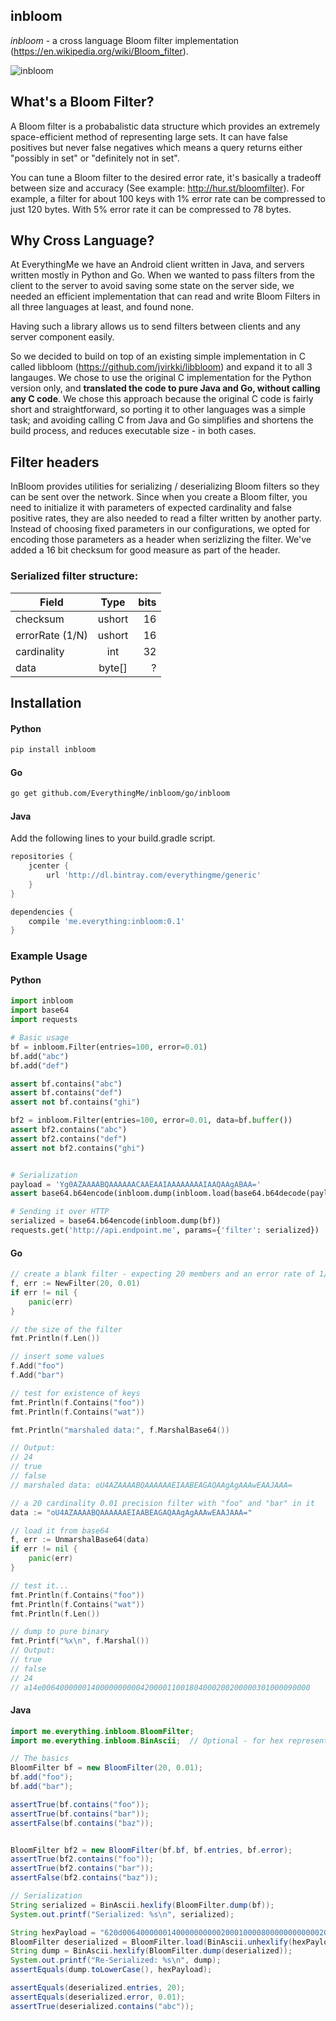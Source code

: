 ## inbloom

_inbloom_ - a cross language Bloom filter implementation (https://en.wikipedia.org/wiki/Bloom_filter).

![inbloom](https://raw.githubusercontent.com/EverythingMe/inbloom/master/inbloom.png)

## What's a Bloom Filter?
A Bloom filter is a probabalistic data structure which provides an extremely space-efficient method of representing large sets.
It can have false positives but never false negatives which means a query returns either "possibly in set" or "definitely not in set".

You can tune a Bloom filter to the desired error rate, it's basically a tradeoff between size and accuracy (See example: http://hur.st/bloomfilter). For example, a filter for about 100 keys with 1% error rate can be compressed to just 120 bytes. With 5% error rate it can be compressed to 78 bytes.

## Why Cross Language?
At EverythingMe we have an Android client written in Java, and servers written mostly in Python and Go. When we wanted to pass filters from the client to the server to avoid saving some state on the server side, we needed an efficient implementation that can read and write Bloom Filters in all three languages at least, and found none.

Having such a library allows us to send filters between clients and any server component easily.

So we decided to build on top of an existing simple implementation in C called libbloom (https://github.com/jvirkki/libbloom) and expand it to all 3 langauges.
We chose to use the original C implementation for the Python version only, and **translated the code to pure Java and Go, without calling any C code**.
We chose this approach because the original C code is fairly short and straightforward, so porting it to other languages was a simple task;
and avoiding calling C from Java and Go simplifies and shortens the build process, and reduces executable size - in both cases.

## Filter headers

InBloom provides utilities for serializing / deserializing Bloom filters so they can be sent over the network.
Since when you create a Bloom filter, you need to initialize it with parameters of expected cardinality and false positive rates,
they are also needed to read a filter written by another party. Instead of choosing fixed parameters in our configurations, we opted for encoding
those parameters as a header when serizlizing the filter. We've added a 16 bit checksum for good measure as part of the header.

### Serialized filter structure:

| Field        | Type            | bits |
| ------------- |:-------------:| -----:|
| checksum      | ushort | 16 |
| errorRate (1/N)| ushort | 16 |
| cardinality   | int     |   32 |
| data          | byte[]  | ? |


## Installation

#### Python
```bash
pip install inbloom
```

#### Go
```bash
go get github.com/EverythingMe/inbloom/go/inbloom
```

#### Java

Add the following lines to your build.gradle script.

```groovy
repositories {
    jcenter {
        url 'http://dl.bintray.com/everythingme/generic'
    }
}

dependencies {
    compile 'me.everything:inbloom:0.1'
}
```

### Example Usage

#### Python
```python
import inbloom
import base64
import requests

# Basic usage
bf = inbloom.Filter(entries=100, error=0.01)
bf.add("abc")
bf.add("def")

assert bf.contains("abc")
assert bf.contains("def")
assert not bf.contains("ghi")

bf2 = inbloom.Filter(entries=100, error=0.01, data=bf.buffer())
assert bf2.contains("abc")
assert bf2.contains("def")
assert not bf2.contains("ghi")


# Serialization
payload = 'Yg0AZAAAABQAAAAAACAAEAAIAAAAAAAAIAAQAAgABAA='
assert base64.b64encode(inbloom.dump(inbloom.load(base64.b64decode(payload)))) == payload

# Sending it over HTTP
serialized = base64.b64encode(inbloom.dump(bf))
requests.get('http://api.endpoint.me', params={'filter': serialized})
```

#### Go
```go
// create a blank filter - expecting 20 members and an error rate of 1/100
f, err := NewFilter(20, 0.01)
if err != nil {
    panic(err)
}

// the size of the filter
fmt.Println(f.Len())

// insert some values
f.Add("foo")
f.Add("bar")

// test for existence of keys
fmt.Println(f.Contains("foo"))
fmt.Println(f.Contains("wat"))

fmt.Println("marshaled data:", f.MarshalBase64())

// Output:
// 24
// true
// false
// marshaled data: oU4AZAAAABQAAAAAAEIAABEAGAQAAgAgAAAwEAAJAAA=
```

```go
// a 20 cardinality 0.01 precision filter with "foo" and "bar" in it
data := "oU4AZAAAABQAAAAAAEIAABEAGAQAAgAgAAAwEAAJAAA="

// load it from base64
f, err := UnmarshalBase64(data)
if err != nil {
    panic(err)
}

// test it...
fmt.Println(f.Contains("foo"))
fmt.Println(f.Contains("wat"))
fmt.Println(f.Len())

// dump to pure binary
fmt.Printf("%x\n", f.Marshal())
// Output:
// true
// false
// 24
// a14e006400000014000000000042000011001804000200200000301000090000
```

#### Java
```java
import me.everything.inbloom.BloomFilter;
import me.everything.inbloom.BinAscii;  // Optional - for hex representation

// The basics
BloomFilter bf = new BloomFilter(20, 0.01);
bf.add("foo");
bf.add("bar");

assertTrue(bf.contains("foo"));
assertTrue(bf.contains("bar"));
assertFalse(bf.contains("baz"));


BloomFilter bf2 = new BloomFilter(bf.bf, bf.entries, bf.error);
assertTrue(bf2.contains("foo"));
assertTrue(bf2.contains("bar"));
assertFalse(bf2.contains("baz"));

// Serialization
String serialized = BinAscii.hexlify(BloomFilter.dump(bf));
System.out.printf("Serialized: %s\n", serialized);

String hexPayload = "620d006400000014000000000020001000080000000000002000100008000400";
BloomFilter deserialized = BloomFilter.load(BinAscii.unhexlify(hexPayload));
String dump = BinAscii.hexlify(BloomFilter.dump(deserialized));
System.out.printf("Re-Serialized: %s\n", dump);
assertEquals(dump.toLowerCase(), hexPayload);

assertEquals(deserialized.entries, 20);
assertEquals(deserialized.error, 0.01);
assertTrue(deserialized.contains("abc"));
```
